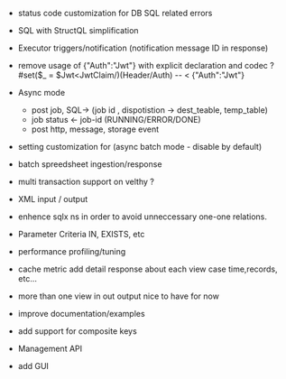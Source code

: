 - status code customization for DB SQL related errors
- SQL with StructQL simplification
- Executor triggers/notification (notification message ID in response)
- remove usage of {"Auth":"Jwt"} with explicit declaration  and codec ?
  #set($_ = $Jwt<JwtClaim/)(Header/Auth) -- <  {"Auth":"Jwt"}


- Async mode 
  - post job, SQL-> (job id , dispotistion -> dest_teable,  temp_table)
  - job status <- job-id (RUNNING/ERROR/DONE)
  - post http, message, storage event

- setting customization for (async batch mode - disable by default)


  
- batch spreedsheet ingestion/response

- multi transaction support on velthy ?
- XML input / output
- enhence sqlx ns in order to avoid unneccessary one-one relations.
- Parameter Criteria IN, EXISTS, etc


- performance profiling/tuning
- cache metric add detail response about each view case time,records, etc...
- more than one view in out output nice to have for now
- improve documentation/examples
- add support for composite keys

- Management API
- add GUI

